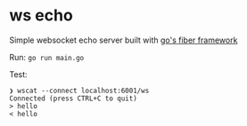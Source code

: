 # ws echo

Simple websocket echo server built with [go's fiber framework](https://gofiber.io)

Run: `go run main.go`

Test:
```
❯ wscat --connect localhost:6001/ws
Connected (press CTRL+C to quit)
> hello
< hello
```